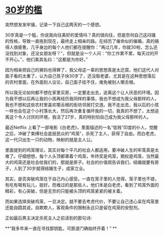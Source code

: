 # [30岁的槛](https://github.com/superleeyom/blog/issues/21)

突然想发发牢骚，记录一下自己这两天的一个感想。

30岁真是一个槛，你说我向往美好的爱情吗？真的很向往，但是奈何自己这闷骚的性格，导致一直拖到现在，最终走上相亲的路。在经历了催命似的催婚，真的搞得人很疲惫，几乎身边的每个人他们都在提醒你：“再过几年，你就30啦，怎么还没找到对象，还没女朋友呀？”，但就是没一个人问：“你工作累不累，每天过的开不开心。”，他们美其名曰：“这都是为你好。”

因为相亲把自己的舅妈也得罪了，我父母这一辈的思想真是太迂腐，他们这代人对面子看的太重了，认为自己孩子快30岁了，还没取老婆，尤其是在这种思想落后的农村里面，在外面别人议论，自己面子挂不住，难免被别人嚼舌根。

所以我无论如何都不想在家里买房，一定要走出去，逃离这个让人厌恶的环境。因为我不想以后再让我的小孩再经历我同样的事情，我也不想成为我父母那样的人，我也不想和这些农村里喜欢嚼舌根的街坊邻居打交道。我不走出去，我以后的小孩一样也会在这个小村落长大，然后再次重复循环我的一切，我真的不想了，太想逃离这个令人讨厌的环境，我活了27岁，真的特别怕自己成为我父母那样的人。

最近Netflix 上看了一部电影《白老虎》，里面描述的一名“低贱”印度的仆人，觉醒之后，冲破了束缚社会底层民众的“鸡笼”，杀死了主人，获得了自由。而白老虎，这一代只出生一只的动物，映射的就是主人公。

里面提到的鸡笼理论，其实对每个平凡的社会人都适用，要冲破人生的牢笼真是太难了。仔细想想，每个人头顶都罩着个鸡笼，年终奖是鸡笼，期权是鸡笼，当然最大的鸡笼还是社会给我们的，那就是房子。社会的价值观告诉我们，结婚就要有房子，人到了30岁就得结婚生子，成家立业。

其实，是否突破鸡笼在于自己内心感受。一直在笼子里的人觉得，笼子里也不错，有吃有喝有玩儿，挺好。而难过的是那些人，他们本是白老虎，看到了鸡笼外面的精彩，有心突破，但是无奈的只能被头顶的鸡笼紧紧的被关着。

而如果选择突破鸡笼，一旦决定。就不要去考虑代价，不要让自己违心呆在鸡笼里还能自圆其说，自欺欺人，客观条件的限制永远只是留在鸡笼的安慰剂。

正如最后男主决定杀死主人之前读到的那句诗:

**“我多年来一直在寻找那钥匙，可那道门确始终开着！” **